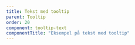 ```yaml
---
title: Tekst med tooltip
parent: Tooltip
order: 20
component: tooltip-text
componentTitle: "Eksempel på tekst med tooltip"
---
```

